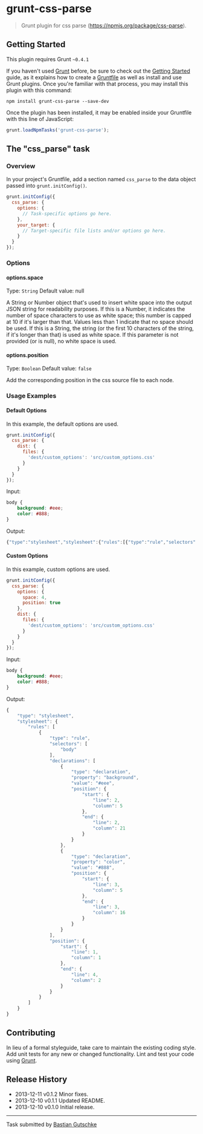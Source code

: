 # grunt-css-parse

> Grunt plugin for css parse (https://npmjs.org/package/css-parse).

## Getting Started
This plugin requires Grunt `~0.4.1`

If you haven't used [Grunt](http://gruntjs.com/) before, be sure to check out the [Getting Started](http://gruntjs.com/getting-started) guide, as it explains how to create a [Gruntfile](http://gruntjs.com/sample-gruntfile) as well as install and use Grunt plugins. Once you're familiar with that process, you may install this plugin with this command:

```shell
npm install grunt-css-parse --save-dev
```

Once the plugin has been installed, it may be enabled inside your Gruntfile with this line of JavaScript:

```js
grunt.loadNpmTasks('grunt-css-parse');
```

## The "css_parse" task

### Overview
In your project's Gruntfile, add a section named `css_parse` to the data object passed into `grunt.initConfig()`.

```js
grunt.initConfig({
  css_parse: {
    options: {
      // Task-specific options go here.
    },
    your_target: {
      // Target-specific file lists and/or options go here.
    }
  }
});
```

### Options

#### options.space
Type: `String`
Default value: null

A String or Number object that's used to insert white space into the output JSON string for readability purposes. If this is a Number, it indicates the number of space characters to use as white space; this number is capped at 10 if it's larger than that. Values less than 1 indicate that no space should be used. If this is a String, the string (or the first 10 characters of the string, if it's longer than that) is used as white space. If this parameter is not provided (or is null), no white space is used.

#### options.position
Type: `Boolean`
Default value: `false`

Add the corresponding position in the css source file to each node.

### Usage Examples

#### Default Options
In this example, the default options are used.

```js
grunt.initConfig({
  css_parse: {
    dist: {
      files: {
        'dest/custom_options': 'src/custom_options.css'
      }
    }
  }
});
```

Input:
```css
body {
    background: #eee;
    color: #888;
}
```

Output:
```js
{"type":"stylesheet","stylesheet":{"rules":[{"type":"rule","selectors":["body"],"declarations":[{"type":"declaration","property":"background","value":"#eee"},{"type":"declaration","property":"color","value":"#888"}]}]}}
```

#### Custom Options
In this example, custom options are used.

```js
grunt.initConfig({
  css_parse: {
    options: {
      space: 4,
      position: true
    },
    dist: {
      files: {
        'dest/custom_options': 'src/custom_options.css'
      }
    }
  }
});
```

Input:
```css
body {
    background: #eee;
    color: #888;
}
```

Output:
```js
{
    "type": "stylesheet",
    "stylesheet": {
        "rules": [
            {
                "type": "rule",
                "selectors": [
                    "body"
                ],
                "declarations": [
                    {
                        "type": "declaration",
                        "property": "background",
                        "value": "#eee",
                        "position": {
                            "start": {
                                "line": 2,
                                "column": 5
                            },
                            "end": {
                                "line": 2,
                                "column": 21
                            }
                        }
                    },
                    {
                        "type": "declaration",
                        "property": "color",
                        "value": "#888",
                        "position": {
                            "start": {
                                "line": 3,
                                "column": 5
                            },
                            "end": {
                                "line": 3,
                                "column": 16
                            }
                        }
                    }
                ],
                "position": {
                    "start": {
                        "line": 1,
                        "column": 1
                    },
                    "end": {
                        "line": 4,
                        "column": 2
                    }
                }
            }
        ]
    }
}
```


## Contributing
In lieu of a formal styleguide, take care to maintain the existing coding style. Add unit tests for any new or changed functionality. Lint and test your code using [Grunt](http://gruntjs.com/).

## Release History
 * 2013-12-11   v0.1.2  Minor fixes.
 * 2013-12-10   v0.1.1  Updated README.
 * 2013-12-10   v0.1.0  Initial release.



---

Task submitted by [Bastian Gutschke](http://github.com/bgutschke)

